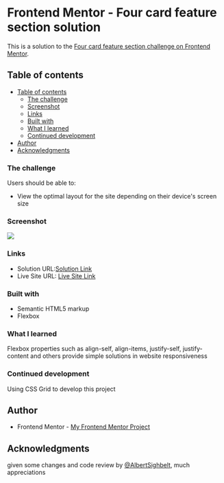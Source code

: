 # Frontend Mentor - Four card feature section solution

This is a solution to the [Four card feature section challenge on Frontend Mentor](https://www.frontendmentor.io/challenges/four-card-feature-section-weK1eFYK).

## Table of contents
  - [Table of contents](#table-of-contents)
    - [The challenge](#the-challenge)
    - [Screenshot](#screenshot)
    - [Links](#links)
    - [Built with](#built-with)
    - [What I learned](#what-i-learned)
    - [Continued development](#continued-development)
  - [Author](#author)
  - [Acknowledgments](#acknowledgments)

### The challenge
Users should be able to:
- View the optimal layout for the site depending on their device's screen size

### Screenshot
![](./screenshot.jpg)

### Links
- Solution URL:[Solution Link](https://github.com/okedo01/First-Frontend-Mentor-Project)
- Live Site URL: [Live Site Link](https://four-cards-soln.netlify.app)

### Built with
- Semantic HTML5 markup
- Flexbox

### What I learned
Flexbox properties such as align-self, align-items, justify-self, justify-content and others provide simple solutions in website responsiveness

### Continued development
Using CSS Grid to develop this project

## Author
- Frontend Mentor - [My Frontend Mentor Project](https://www.frontendmentor.io/profile/okedo01)

## Acknowledgments
given some changes and code review by [@AlbertSighbelt](https://github.com/AlbertSigsbert), much appreciations
